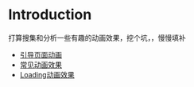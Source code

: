 # Introduction

打算搜集和分析一些有趣的动画效果，挖个坑，，慢慢填补

- [引导页面动画](引导页面动画.md)
- [常见动画效果](常见动画效果.md)
- [Loading动画效果](Loading动画效果.md)


